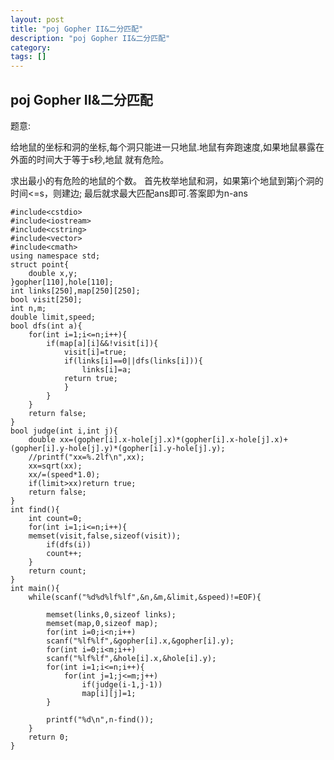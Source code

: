 ```yaml
---
layout: post
title: "poj Gopher II&二分匹配"
description: "poj Gopher II&二分匹配"
category:
tags: []
---
```


## poj Gopher II&二分匹配 ##

题意:


给地鼠的坐标和洞的坐标,每个洞只能进一只地鼠.地鼠有奔跑速度,如果地鼠暴露在外面的时间大于等于s秒,地鼠
就有危险。


求出最小的有危险的地鼠的个数。
首先枚举地鼠和洞，如果第i个地鼠到第j个洞的时间<=s，则建边;
最后就求最大匹配ans即可.答案即为n-ans

	#include<cstdio>
	#include<iostream>
	#include<cstring>
	#include<vector>
	#include<cmath>
	using namespace std;
	struct point{
		double x,y;
	}gopher[110],hole[110];
	int links[250],map[250][250];
	bool visit[250];
	int n,m;
	double limit,speed;
	bool dfs(int a){
		for(int i=1;i<=n;i++){
			if(map[a][i]&&!visit[i]){
				visit[i]=true;
				if(links[i]==0||dfs(links[i])){
					links[i]=a;
				return true;
				}
			}
		}
		return false;
	}
	bool judge(int i,int j){
		double xx=(gopher[i].x-hole[j].x)*(gopher[i].x-hole[j].x)+(gopher[i].y-hole[j].y)*(gopher[i].y-hole[j].y);
		//printf("xx=%.2lf\n",xx);
		xx=sqrt(xx);
		xx/=(speed*1.0);
		if(limit>xx)return true;
		return false;
	}
	int find(){
		int count=0;
		for(int i=1;i<=n;i++){
		memset(visit,false,sizeof(visit));
			if(dfs(i))
			count++;
		}
		return count;
	}
	int main(){
		while(scanf("%d%d%lf%lf",&n,&m,&limit,&speed)!=EOF){
		
			memset(links,0,sizeof links);
			memset(map,0,sizeof map);
			for(int i=0;i<n;i++)
			scanf("%lf%lf",&gopher[i].x,&gopher[i].y);
			for(int i=0;i<m;i++)
			scanf("%lf%lf",&hole[i].x,&hole[i].y);
			for(int i=1;i<=n;i++){
				for(int j=1;j<=m;j++)
					if(judge(i-1,j-1))
					map[i][j]=1;
			}
			
			printf("%d\n",n-find());
		}
		return 0;
	}


